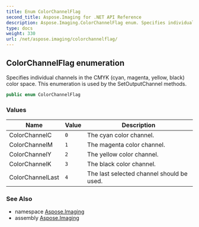 ```yaml
---
title: Enum ColorChannelFlag
second_title: Aspose.Imaging for .NET API Reference
description: Aspose.Imaging.ColorChannelFlag enum. Specifies individual channels in the CMYK cyan magenta yellow black color space. This enumeration is used by the SetOutputChannel methods
type: docs
weight: 330
url: /net/aspose.imaging/colorchannelflag/
---
```

## ColorChannelFlag enumeration

Specifies individual channels in the CMYK (cyan, magenta, yellow, black) color space. This enumeration is used by the SetOutputChannel methods.

```csharp
public enum ColorChannelFlag
```

### Values

| Name | Value | Description |
| --- | --- | --- |
| ColorChannelC | `0` | The cyan color channel. |
| ColorChannelM | `1` | The magenta color channel. |
| ColorChannelY | `2` | The yellow color channel. |
| ColorChannelK | `3` | The black color channel. |
| ColorChannelLast | `4` | The last selected channel should be used. |

### See Also

* namespace [Aspose.Imaging](../../aspose.imaging/)
* assembly [Aspose.Imaging](../../)



